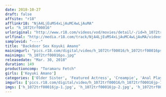 ```yaml
---
date: 2018-10-27
draft: false
affsite: "r18"
afflinkr18: "NjA4LjEuMS4xLjAuMC4wLjAuMA"
url: "h_1072trf00016"
urloriginal: "http://www.r18.com/videos/vod/movies/detail/-/id=h_1072trf00016"
urlfinal: "http://media.r18.com/track/NjA4LjEuMS4xLjAuMC4wLjAuMA/videos/vod/movies/detail/-/id=h_1072trf00016"
samplevid: "----"
title: "Backdoor Sex Koyuki Amano"
mainimgurl: "pics.r18.com/digital/video/h_1072trf00016/h_1072trf00016ps.jpg"
mainimgs: "h_1072trf00016ps.jpg"
releasedate: "Mar. 30, 2018"
duration: 149
productioncomp: "Toramaru Fetch"
girls: ['Koyuki Amano']
categories: ['Older Sister', 'Featured Actress', 'Creampie', 'Anal Play', 'Face Sitting', 'Gonzo', 'Hi-Def']
imgurls: ['pics.r18.com/digital/video/h_1072trf00016/h_1072trf00016jp-1.jpg', 'pics.r18.com/digital/video/h_1072trf00016/h_1072trf00016jp-2.jpg', 'pics.r18.com/digital/video/h_1072trf00016/h_1072trf00016jp-3.jpg', 'pics.r18.com/digital/video/h_1072trf00016/h_1072trf00016jp-4.jpg', 'pics.r18.com/digital/video/h_1072trf00016/h_1072trf00016jp-5.jpg', 'pics.r18.com/digital/video/h_1072trf00016/h_1072trf00016jp-6.jpg', 'pics.r18.com/digital/video/h_1072trf00016/h_1072trf00016jp-7.jpg', 'pics.r18.com/digital/video/h_1072trf00016/h_1072trf00016jp-8.jpg', 'pics.r18.com/digital/video/h_1072trf00016/h_1072trf00016jp-9.jpg', 'pics.r18.com/digital/video/h_1072trf00016/h_1072trf00016jp-10.jpg', 'pics.r18.com/digital/video/h_1072trf00016/h_1072trf00016jp-11.jpg', 'pics.r18.com/digital/video/h_1072trf00016/h_1072trf00016jp-12.jpg', 'pics.r18.com/digital/video/h_1072trf00016/h_1072trf00016jp-13.jpg', 'pics.r18.com/digital/video/h_1072trf00016/h_1072trf00016jp-14.jpg', 'pics.r18.com/digital/video/h_1072trf00016/h_1072trf00016jp-15.jpg', 'pics.r18.com/digital/video/h_1072trf00016/h_1072trf00016jp-16.jpg', 'pics.r18.com/digital/video/h_1072trf00016/h_1072trf00016jp-17.jpg', 'pics.r18.com/digital/video/h_1072trf00016/h_1072trf00016jp-18.jpg', 'pics.r18.com/digital/video/h_1072trf00016/h_1072trf00016jp-19.jpg', 'pics.r18.com/digital/video/h_1072trf00016/h_1072trf00016jp-20.jpg']
imgs: ['h_1072trf00016jp-1.jpg', 'h_1072trf00016jp-2.jpg', 'h_1072trf00016jp-3.jpg', 'h_1072trf00016jp-4.jpg', 'h_1072trf00016jp-5.jpg', 'h_1072trf00016jp-6.jpg', 'h_1072trf00016jp-7.jpg', 'h_1072trf00016jp-8.jpg', 'h_1072trf00016jp-9.jpg', 'h_1072trf00016jp-10.jpg', 'h_1072trf00016jp-11.jpg', 'h_1072trf00016jp-12.jpg', 'h_1072trf00016jp-13.jpg', 'h_1072trf00016jp-14.jpg', 'h_1072trf00016jp-15.jpg', 'h_1072trf00016jp-16.jpg', 'h_1072trf00016jp-17.jpg', 'h_1072trf00016jp-18.jpg', 'h_1072trf00016jp-19.jpg', 'h_1072trf00016jp-20.jpg']
---
```

